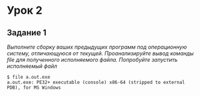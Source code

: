 # Урок 2 #

## Задание 1 ##

_Выполните сборку ваших предыдущих программ под операционную систему, отличающуюся от текущей. Проанализируйте вывод команды file для полученного исполняемого файла. Попробуйте запустить исполняемый файл_

    $ file a.out.exe
    a.out.exe: PE32+ executable (console) x86-64 (stripped to external PDB), for MS Windows
